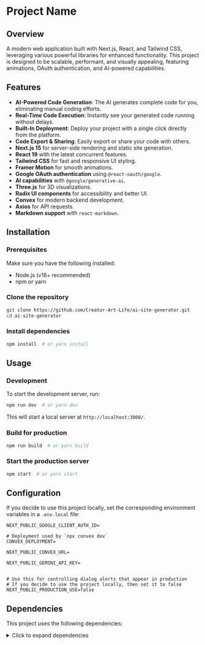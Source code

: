 # Project Name

## Overview

A modern web application built with Next.js, React, and Tailwind CSS, leveraging various powerful libraries for enhanced functionality. This project is designed to be scalable, performant, and visually appealing, featuring animations, OAuth authentication, and AI-powered capabilities.

## Features

- **AI-Powered Code Generation**: The AI generates complete code for you, eliminating manual coding efforts.
- **Real-Time Code Execution**: Instantly see your generated code running without delays.
- **Built-In Deployment**: Deploy your project with a single click directly from the platform.
- **Code Export & Sharing**: Easily export or share your code with others.
- **Next.js 15** for server-side rendering and static site generation.
- **React 19** with the latest concurrent features.
- **Tailwind CSS** for fast and responsive UI styling.
- **Framer Motion** for smooth animations.
- **Google OAuth authentication** using `@react-oauth/google`.
- **AI capabilities** with `@google/generative-ai`.
- **Three.js** for 3D visualizations.
- **Radix UI components** for accessibility and better UI.
- **Convex** for modern backend development.
- **Axios** for API requests.
- **Markdown support** with `react-markdown`.

## Installation

### Prerequisites

Make sure you have the following installed:

- Node.js (v18+ recommended)
- npm or yarn

### Clone the repository

```sh
git clone https://github.com/Creator-Art-Life/ai-site-generator.git
cd ai-site-generator

```

### Install dependencies

```sh
npm install  # or yarn install
```

## Usage

### Development

To start the development server, run:

```sh
npm run dev  # or yarn dev
```

This will start a local server at `http://localhost:3000/`.

### Build for production

```sh
npm run build  # or yarn build
```

### Start the production server

```sh
npm start  # or yarn start
```

## Configuration

If you decide to use this project locally, set the corresponding environment variables in a `.env.local` file:

```env
NEXT_PUBLIC_GOOGLE_CLIENT_AUTH_ID=

# Deployment used by `npx convex dev`
CONVEX_DEPLOYMENT=

NEXT_PUBLIC_CONVEX_URL=

NEXT_PUBLIC_GEMINI_API_KEY=


# Use this for controlling dialog alerts that appear in production
# If you decide to use the project locally, then set it to false
NEXT_PUBLIC_PRODUCTION_USE=false
```

## Dependencies

This project uses the following dependencies:

<details>
  <summary>Click to expand dependencies</summary>
```json
"dependencies": {
    "@codesandbox/sandpack-react": "^2.19.11",
    "@google/generative-ai": "^0.21.0",
    "@radix-ui/react-alert-dialog": "^1.1.5",
    "@radix-ui/react-dialog": "^1.1.5",
    "@radix-ui/react-dropdown-menu": "^2.1.5",
    "@radix-ui/react-separator": "^1.1.1",
    "@radix-ui/react-slot": "^1.1.1",
    "@radix-ui/react-tooltip": "^1.1.7",
    "@react-oauth/google": "^0.12.1",
    "axios": "^1.7.9",
    "class-variance-authority": "^0.7.1",
    "clsx": "^2.1.1",
    "convex": "^1.18.2",
    "date-fns": "^4.1.0",
    "dedent": "^1.5.3",
    "framer-motion": "^12.0.6",
    "lodash": "^4.17.21",
    "lucide-react": "^0.474.0",
    "next": "15.1.6",
    "next-themes": "^0.4.4",
    "postprocessing": "^6.36.6",
    "react": "^19.0.0",
    "react-dom": "^19.0.0",
    "react-hot-toast": "^2.5.1",
    "react-markdown": "^9.0.3",
    "tailwind-merge": "^3.0.1",
    "tailwind-scrollbar-hide": "^2.0.0",
    "tailwindcss-animate": "^1.0.7",
    "three": "^0.173.0",
    "uuid": "^11.0.5"
}
```

## Contribution

Feel free to open an issue or submit a pull request if you'd like to contribute to the project.
